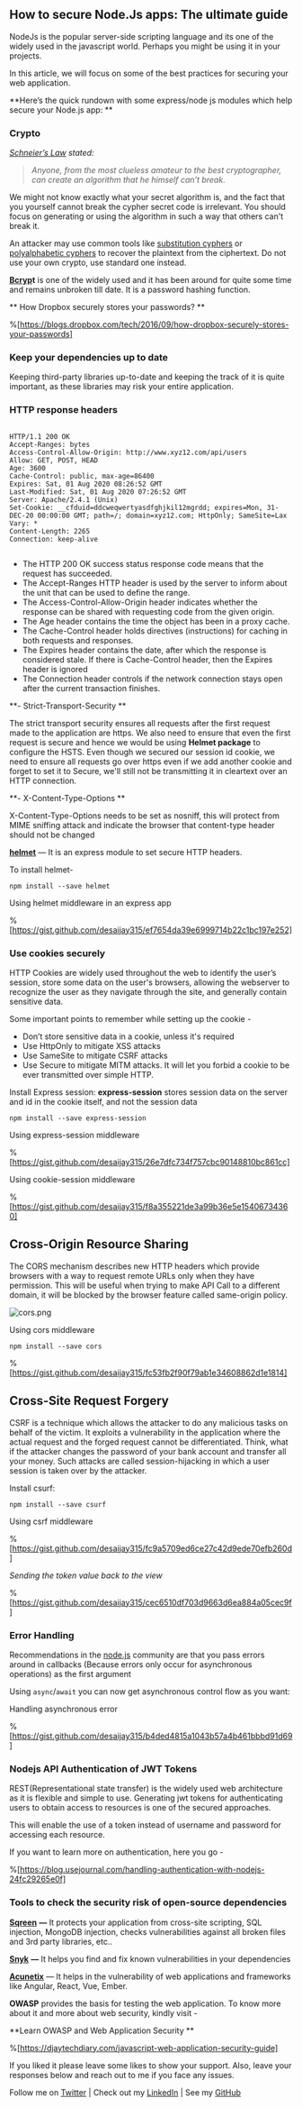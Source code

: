 ## How to secure Node.Js apps: The ultimate guide

NodeJs is the popular server-side scripting language and its one of the widely used in the javascript world. Perhaps you might be using it in your projects.

In this article, we will focus on some of the best practices for securing your web application.

**Here’s the quick rundown with some express/node js modules which help secure your Node.js app:
**

### Crypto

[_Schneier’s Law_](https://www.schneier.com/blog/archives/2011/04/schneiers_law.html) _stated:_

> _Anyone, from the most clueless amateur to the best cryptographer, can create an algorithm that he himself can’t break._

We might not know exactly what your secret algorithm is, and the fact that you yourself cannot break the cypher secret code is irrelevant. You should focus on generating or using the algorithm in such a way that others can't break it.

An attacker may use common tools like [substitution cyphers](https://en.wikipedia.org/wiki/Substitution_cipher) or [polyalphabetic cyphers](https://en.wikipedia.org/wiki/Polyalphabetic_cipher) to recover the plaintext from the ciphertext. Do not use your own crypto, use standard one instead.


[**Bcryp**](https://en.wikipedia.org/wiki/Bcrypt)**t** is one of the widely used and it has been around for quite some time and remains unbroken till date. It is a password hashing function. 

** How Dropbox securely stores your passwords?
**

%[https://blogs.dropbox.com/tech/2016/09/how-dropbox-securely-stores-your-passwords]


### **Keep your dependencies up to date**

Keeping third-party libraries up-to-date and keeping the track of it is quite important, as these libraries may risk your entire application.

### HTTP response headers


```

HTTP/1.1 200 OK
Accept-Ranges: bytes
Access-Control-Allow-Origin: http://www.xyz12.com/api/users
Allow: GET, POST, HEAD
Age: 3600
Cache-Control: public, max-age=86400
Expires: Sat, 01 Aug 2020 08:26:52 GMT
Last-Modified: Sat, 01 Aug 2020 07:26:52 GMT
Server: Apache/2.4.1 (Unix)
Set-Cookie: __cfduid=ddcweqwertyasdfghjkil12mgrdd; expires=Mon, 31-DEC-20 00:00:00 GMT; path=/; domain=xyz12.com; HttpOnly; SameSite=Lax
Vary: *
Content-Length: 2265
Connection: keep-alive


``` 

- The HTTP 200 OK success status response code means that the request has succeeded.
- The Accept-Ranges HTTP header is used by the server to inform about the unit that can be used to define the range.
- The Access-Control-Allow-Origin header indicates whether the response can be shared with requesting code from the given origin.
- The Age header contains the time the object has been in a proxy cache.
- The Cache-Control header holds directives (instructions) for caching in both requests and responses.
- The Expires header contains the date, after which the response is considered stale. If there is Cache-Control header, then the Expires header is ignored
- The Connection header controls if the network connection stays open after the current transaction finishes.

**- Strict-Transport-Security
**

The strict transport security ensures all requests after the first request made to the application are https. We also need to ensure that even the first request is secure and hence we would be using **Helmet package** to configure the HSTS. Even though we secured our session id cookie, we need to ensure all requests go over https even if we add another cookie and forget to set it to Secure, we'll still not be transmitting it in cleartext over an HTTP connection.


**- X-Content-Type-Options
**

X-Content-Type-Options needs to be set as nosniff,  this will protect from MIME sniffing attack and indicate the browser that content-type header should not be changed


[**helmet**](https://github.com/helmetjs/helmet) — It is an express module to set secure HTTP headers.

To install helmet-


```
npm install --save helmet
```

Using helmet middleware in an express app


%[https://gist.github.com/desaijay315/ef7654da39e6999714b22c1bc197e252]



### Use cookies securely

HTTP Cookies are widely used throughout the web to identify the user’s session, store some data on the user's browsers, allowing the webserver to recognize the user as they navigate through the site, and generally contain sensitive data.

Some important points to remember while setting up the cookie - 

- Don’t store sensitive data in a cookie, unless it's required
- Use HttpOnly to mitigate XSS attacks
- Use SameSite to mitigate CSRF attacks
- Use Secure to mitigate MITM attacks. It will let you forbid a cookie to be ever transmitted over simple HTTP.

Install Express session: **express-session** stores session data on the server and id in the cookie itself, and not the session data

```
npm install --save express-session
```

Using express-session middleware 


%[https://gist.github.com/desaijay315/26e7dfc734f757cbc90148810bc861cc]


Using cookie-session middleware

%[https://gist.github.com/desaijay315/f8a355221de3a99b36e5e15406734360]


## Cross-Origin Resource Sharing

The CORS mechanism describes new HTTP headers which provide browsers with a way to request remote URLs only when they have permission. This will be useful when trying to make API Call to a different domain, it will be blocked by the browser feature called same-origin policy.


![cors.png](https://cdn.hashnode.com/res/hashnode/image/upload/v1601914664776/Q_k7XRNd5.png)


Using cors middleware

```
npm install --save cors
```


%[https://gist.github.com/desaijay315/fc53fb2f90f79ab1e34608862d1e1814]



## Cross-Site Request Forgery

CSRF is a technique which allows the attacker to do any malicious tasks on behalf of the victim. It exploits a vulnerability in the application where the actual request and the forged request cannot be differentiated. Think, what if the attacker changes the password of your bank account and transfer all your money. Such attacks are called session-hijacking in which a user session is taken over by the attacker. 

Install csurf:

```
npm install --save csurf
```


Using csrf middleware


%[https://gist.github.com/desaijay315/fc9a5709ed6ce27c42d9ede70efb260d]


_Sending the token value back to the view_


%[https://gist.github.com/desaijay315/cec6510df703d9663d6ea884a05cec9f]



### Error Handling

Recommendations in the [node.js](http://nodejs.org/) community are that you pass errors around in callbacks (Because errors only occur for asynchronous operations) as the first argument

Using `async`/`await` you can now get asynchronous control flow as you want:

Handling asynchronous error


%[https://gist.github.com/desaijay315/b4ded4815a1043b57a4b461bbbd91d69]



### Nodejs API Authentication of JWT Tokens

REST(Representational state transfer) is the widely used web architecture as it is flexible and simple to use. Generating jwt tokens for authenticating users to obtain access to resources is one of the secured approaches.

This will enable the use of a token instead of username and password for accessing each resource.

If you want to learn more on authentication, here you go - 

%[https://blog.usejournal.com/handling-authentication-with-nodejs-24fc29265e0f]

### Tools to check the security risk of open-source dependencies

[**Sqreen**](https://www.sqreen.com/) **—** It protects your application from cross-site scripting, SQL injection, MongoDB injection, checks vulnerabilities against all broken files and 3rd party libraries, etc..

[**Snyk**](https://snyk.io/) **—** It helps you find and fix known vulnerabilities in your dependencies

[**Acunetix**](https://www.acunetix.com/) — It helps in the vulnerability of web applications and frameworks like Angular, React, Vue, Ember.

**OWASP** provides the basis for testing the web application. To know more about it and more about web security, kindly visit -

**Learn OWASP and Web Application Security 
**

%[https://djaytechdiary.com/javascript-web-application-security-guide]





If you liked it please leave some likes to show your support. Also, leave your responses below and reach out to me if you face any issues.

Follow me on [Twitter](http://www.twitter.com/beingjaydesai) | Check out my [LinkedIn](https://www.linkedin.com/in/iamjaydesai/) | See my [GitHub](https://github.com/desaijay315)